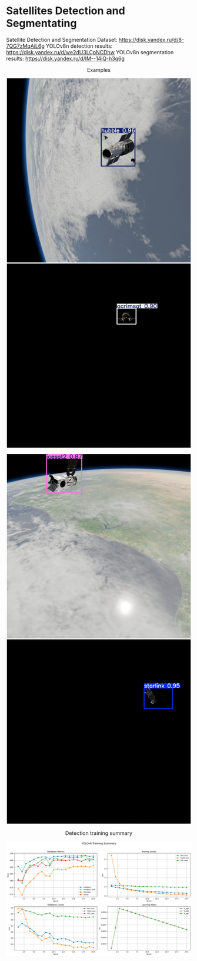 # Satellites Detection and Segmentating
Satellite Detection and Segmentation Dataset: https://disk.yandex.ru/d/8-7QG7zMqAiL6g
YOLOv8n detection results: https://disk.yandex.ru/d/we2dU3LCpNCDhw
YOLOv8n segmentation results: https://disk.yandex.ru/d/IM--14iQ-h3q6g
<p align="center">
    Examples
</p>
<p align="center">
  <img src="007547.jpg" width="500"/>
  <img src="007550.jpg" width="500"/>
</p>
<p align="center">
  <img src="007557.jpg" width="500"/>
  <img src="008074.jpg" width="500"/>
</p>
<p align="center">
    Detection training summary
</p>
<p align="center">
    <img src="output.png" width="1000"/>
</p>
<p align="center">

